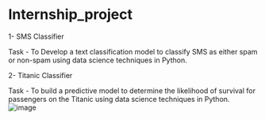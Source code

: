 # Internship_project
1- SMS Classifier 

Task - To Develop a text classification model to classify SMS as either spam or non-spam using data science techniques in Python.


2- Titanic Classifier

Task - To build a predictive model to determine the likelihood of survival for passengers on the Titanic using data science techniques in Python.
 ![image](https://github.com/sanagahoi/Internship_project/assets/111426480/da14fe75-f867-4d2c-ad59-8493b25ae257)
